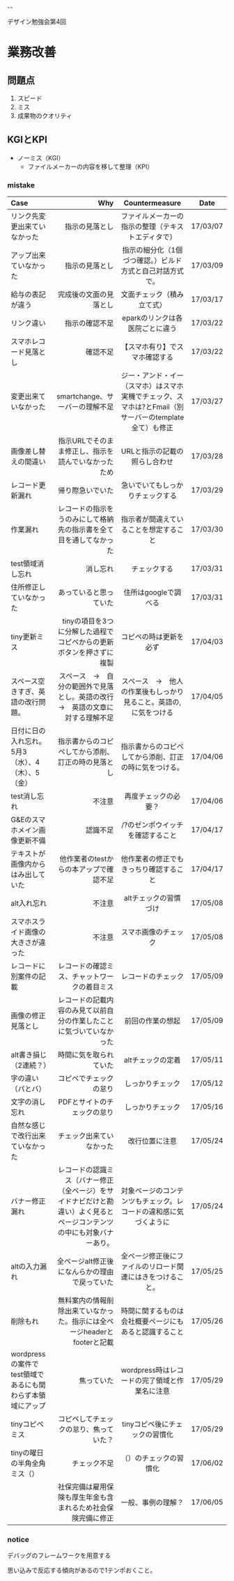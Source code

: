 




--

デザイン勉強会第4回


# 業務改善

## 問題点

1. スピード
2. ミス
3. 成果物のクオリティ

## KGIとKPI

- ノーミス（KGI）
	- ファイルメーカーの内容を移して整理（KPI）


### mistake

| Case | Why | Countermeasure | Date |
|:-----------|------------:|:------------:|:------------:|
|リンク先変更出来ていなかった|指示の見落とし|ファイルメーカーの指示の整理（テキストエディタで）|17/03/07|
|アップ出来ていなかった|指示の見落とし|指示の細分化（1個づつ確認。）ビルド方式と自己対話方式で。|17/03/09|
|給与の表記が違う|完成後の文面の見落とし|文面チェック（積み立て式）|17/03/17|
|リンク違い|指示の確認不足|eparkのリンクは各医院ごとに違う|17/03/22|
|スマホレコード見落とし|確認不足|【スマホ有り】でスマホ確認する|17/03/22|
|変更出来ていなかった|smartchange、サーバーの理解不足|ジー・アンド・イー（スマホ）はスマホ実機でチェック、スマホは?とFmail（別サーバーのtemplate全て）も修正|17/03/27|
|画像差し替えの間違い|指示URLでそのまま修正し、指示を読んでいなかったため|URLと指示の記載の照らし合わせ|17/03/28|
|レコード更新漏れ|帰り際急いでいた|急いでいてもしっかりチェックする|17/03/29|
|作業漏れ|レコードの指示をうのみにして格納先の指示書を全て目を通してなかった|指示者が間違えていることを想定すること|17/03/30|
|test領域消し忘れ|消し忘れ|チェックする|17/03/31|
|住所修正していなかった|あっていると思っていた|住所はgoogleで調べる|17/03/31|
|tiny更新ミス|tinyの項目を3つに分解した過程でコピペからの更新ボタンを押さずに複製|コピペの時は更新を必ず|17/04/03|
|スペース空きすぎ、英語の改行問題。|スペース　→　自分の範囲外で見落とし。英語の改行　→　英語の文章に対する理解不足|スペース　→　他人の作業後もしっかり見ること。英語の,に気をつける|17/04/05|
|日付に日の入れ忘れ。5月3（水）、4（木）、5（金）|指示書からのコピペしてから添削、訂正の時の見落とし|指示書からのコピペしてから添削、訂正の時に気をつける。|17/04/06|
|test消し忘れ|不注意|再度チェックの必要？|17/04/06|
|G&Eのスマホメイン画像更新不備|認識不足|/?のゼンポウイッチを確認すること|17/04/17|
|テキストが画像内からはみ出していた|他作業者のtestからの本アップで確認不足|他作業者の修正でもきっちり確認すること|17/04/17|
|alt入れ忘れ|不注意|altチェックの習慣づけ|17/05/08|
|スマホスライド画像の大きさが違った|不注意|スマホ画像のチェック|17/05/08|
|レコードに別案件の記載|レコードの確認ミス、チャットワークの着目ミス|レコードのチェック|17/05/09|
|画像の修正見落とし|レコードの記載内容のみ見て以前自分の作業したことに気づいていなかった|前回の作業の想起|17/05/09|
|alt書き損じ（2連続？）|時間に気を取られていた|altチェックの定着|17/05/11|
|字の違い（パとバ）|コピペでチェックの怠り|しっかりチェック|17/05/12|
|文字の消し忘れ|PDFとサイトのチェックの怠り|しっかりチェック|17/05/16|
|自然な感じで改行出来ていなかった|チェック出来ていなかった|改行位置に注意|17/05/24|
|バナー修正漏れ|レコードの認識ミス（バナー修正（全ページ）をサイドナビだけと勘違い）よく見るとページコンテンツの中にも対象バナーあり。|対象ページのコンテンツもチェック。レコードの違和感に気づくように|17/05/24|
|altの入力漏れ|全ページalt修正後になんらかの理由で戻っていた|全ページ修正後にファイルのリロード関連にはきをつけること。|17/05/25|
|削除もれ|無料案内の情報削除出来ていなかった。指示には全ページheaderとfooterと記載|時間に関するものは会社概要ページにもあると認識すること|17/05/26|
|wordpressの案件でtest領域であるにも関わらず本領域にアップ|焦っていた|wordpress時はレコードの完了領域と作業名に注意|17/05/29|
|tinyコピペミス|コピペしてチェックの怠り、焦っていた？|tinyコピペ後にチェックの習慣化|17/05/29|
|tinyの曜日の半角全角ミス（）|チェック不足|（）のチェックの習慣化|17/06/02|
||社保完備は雇用保険も厚生年金も含まれるため社会保険完備に修正|一般、事例の理解？|17/06/05|

### notice

デバッグのフレームワークを用意する

思い込みで反応する傾向があるので1テンポおくこと。
